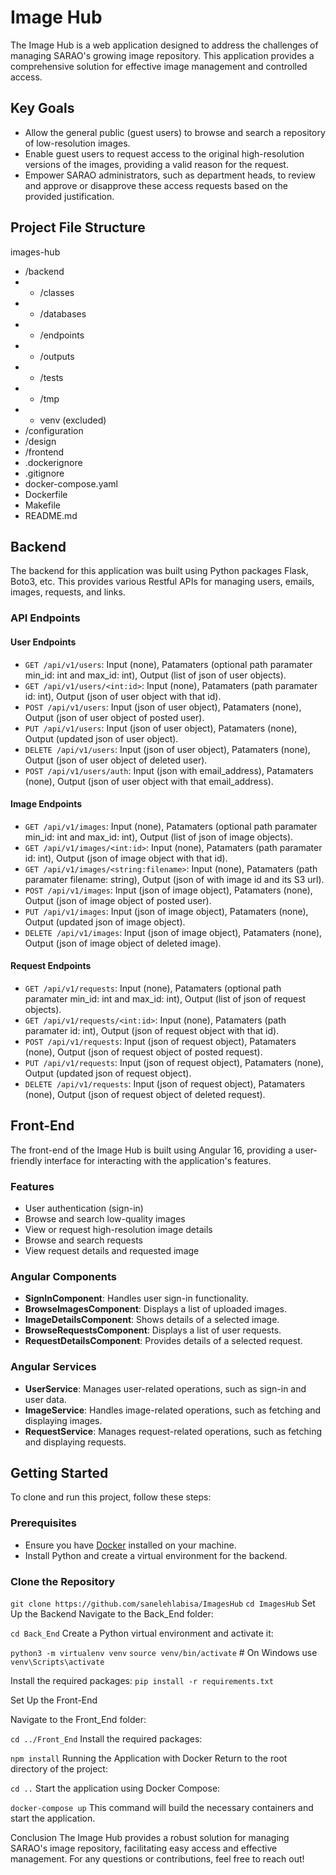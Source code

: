 # Image Hub

The Image Hub is a web application designed to address the challenges of managing SARAO's growing image repository. This application provides a comprehensive solution for effective image management and controlled access.

## Key Goals

- Allow the general public (guest users) to browse and search a repository of low-resolution images.
- Enable guest users to request access to the original high-resolution versions of the images, providing a valid reason for the request.
- Empower SARAO administrators, such as department heads, to review and approve or disapprove these access requests based on the provided justification.

## Project File Structure

images-hub
- /backend
- - /classes
- - /databases
- - /endpoints
- - /outputs
- - /tests
- - /tmp
- - venv (excluded)
- /configuration
- /design
- /frontend
- .dockerignore
- .gitignore
- docker-compose.yaml
- Dockerfile
- Makefile
- README.md

## Backend

The backend for this application was built using Python packages Flask, Boto3, etc. This provides various Restful APIs for managing users, emails, images, requests, and links.

### API Endpoints

#### User Endpoints
- `GET /api/v1/users`: Input (none), Patamaters (optional path paramater min_id: int and max_id: int), Output (list of json of user objects).
- `GET /api/v1/users/<int:id>`: Input (none), Patamaters (path paramater id: int), Output (json of user object with that id).
- `POST /api/v1/users`: Input (json of user object), Patamaters (none), Output (json of user object of posted user).
- `PUT /api/v1/users`: Input (json of user object), Patamaters (none), Output (updated json of user object).
- `DELETE /api/v1/users`: Input (json of user object), Patamaters (none), Output (json of user object of deleted user).
- `POST /api/v1/users/auth`: Input (json with email_address), Patamaters (none), Output (json of user object with that email_address).

#### Image Endpoints
- `GET /api/v1/images`: Input (none), Patamaters (optional path paramater min_id: int and max_id: int), Output (list of json of image objects).
- `GET /api/v1/images/<int:id>`: Input (none), Patamaters (path paramater id: int), Output (json of image object with that id).
- `GET /api/v1/images/<string:filename>`: Input (none), Patamaters (path paramater filename: string), Output (json of with image id and its S3 url).
- `POST /api/v1/images`: Input (json of image object), Patamaters (none), Output (json of image object of posted user).
- `PUT /api/v1/images`: Input (json of image object), Patamaters (none), Output (updated json of image object).
- `DELETE /api/v1/images`: Input (json of image object), Patamaters (none), Output (json of image object of deleted image).

#### Request Endpoints
- `GET /api/v1/requests`: Input (none), Patamaters (optional path paramater min_id: int and max_id: int), Output (list of json of request objects).
- `GET /api/v1/requests/<int:id>`: Input (none), Patamaters (path paramater id: int), Output (json of request object with that id).
- `POST /api/v1/requests`: Input (json of request object), Patamaters (none), Output (json of request object of posted request).
- `PUT /api/v1/requests`: Input (json of request object), Patamaters (none), Output (updated json of request object).
- `DELETE /api/v1/requests`: Input (json of request object), Patamaters (none), Output (json of request object of deleted request).

## Front-End

The front-end of the Image Hub is built using Angular 16, providing a user-friendly interface for interacting with the application's features.

### Features
- User authentication (sign-in)
- Browse and search low-quality images
- View or request high-resolution image details
- Browse and search requests
- View request details and requested image

### Angular Components
- **SignInComponent**: Handles user sign-in functionality.
- **BrowseImagesComponent**: Displays a list of uploaded images.
- **ImageDetailsComponent**: Shows details of a selected image.
- **BrowseRequestsComponent**: Displays a list of user requests.
- **RequestDetailsComponent**: Provides details of a selected request.

### Angular Services
- **UserService**: Manages user-related operations, such as sign-in and user data.
- **ImageService**: Handles image-related operations, such as fetching and displaying images.
- **RequestService**: Manages request-related operations, such as fetching and displaying requests.

## Getting Started

To clone and run this project, follow these steps:

### Prerequisites

- Ensure you have [Docker](https://www.docker.com/) installed on your machine.
- Install Python and create a virtual environment for the backend.

### Clone the Repository

`git clone https://github.com/sanelehlabisa/ImagesHub`
`cd ImagesHub`
Set Up the Backend
Navigate to the Back_End folder:

`cd Back_End`
Create a Python virtual environment and activate it:

`python3 -m virtualenv venv`
`source venv/bin/activate`  # On Windows use `venv\Scripts\activate`

Install the required packages:
`pip install -r requirements.txt`

Set Up the Front-End

Navigate to the Front_End folder:

`cd ../Front_End`
Install the required packages:

`npm install`
Running the Application with Docker
Return to the root directory of the project:

`cd ..`
Start the application using Docker Compose:

`docker-compose up`
This command will build the necessary containers and start the application.

Conclusion
The Image Hub provides a robust solution for managing SARAO's image repository, facilitating easy access and effective management. For any questions or contributions, feel free to reach out!